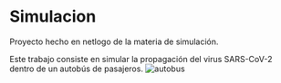 # Simulacion
Proyecto hecho en netlogo de la materia de simulación. 

Este trabajo consiste en simular la propagación del virus SARS-CoV-2 dentro de un autobús de pasajeros.
![autobus](./Simulacion/imgBus.jpg)
